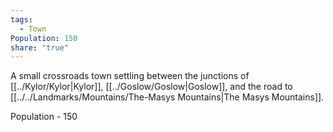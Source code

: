 ```yaml
---
tags:
  - Town
Population: 150
share: "true"
---
```


A small crossroads town settling between the junctions of [[../Kylor/Kylor|Kylor]], [[../Goslow/Goslow|Goslow]], and the road to [[../../Landmarks/Mountains/The-Masys Mountains|The Masys Mountains]]. 

Population - 150